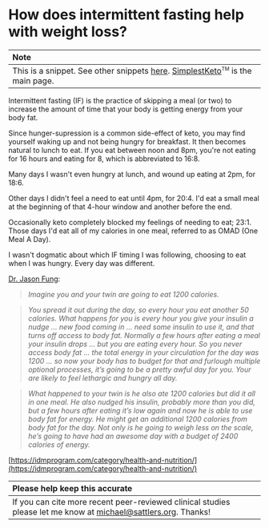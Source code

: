 # How does intermittent fasting help with weight loss?

| Note |
| :--- |
| This is a snippet. See other snippets [here](https://github.com/mickeys/lose-weight-keto/tree/master/snippets). [SimplestKeto](https://github.com/mickeys/lose-weight-keto/blob/master/simplest-keto-how-to-start.md)<sup><font size="-2">TM</font></sup> is the main page. |

Intermittent fasting (IF) is the practice of skipping a meal (or two) to increase the amount of time that your body is getting energy from your body fat.

Since hunger-supression is a common side-effect of keto, you may find yourself waking up and not being hungry for breakfast. It then becomes natural to lunch to eat. If you eat between noon and 8pm, you're not eating for 16 hours and eating for 8, which is abbreviated to 16:8.

Many days I wasn't even hungry at lunch, and wound up eating at 2pm, for 18:6.

Other days I didn't feel a need to eat until 4pm, for 20:4. I'd eat a small meal at the beginning of that 4-hour window and another before the end.

Occasionally keto completely blocked my feelings of needing to eat; 23:1. Those days I'd eat all of my calories in one meal, referred to as OMAD (One Meal A Day).

I wasn't dogmatic about which IF timing I was following, choosing to eat when I was hungry. Every day was different.

<a href="https://twitter.com/drjasonfung">Dr. Jason Fung</a>:

> _Imagine you and your twin are going to eat 1200 calories._

> _You spread it out during the day, so every hour you eat another 50 calories. What happens for you is every hour you give your insulin a nudge … new food coming in … need some insulin to use it, and that turns off access to body fat. Normally a few hours after eating a meal your insulin drops … but you are eating every hour. So you never access body fat … the total energy in your circulation for the day was 1200 … so now your body has to budget for that and furlough multiple optional processes, it’s going to be a pretty awful day for you. Your are likely to feel lethargic and hungry all day._

> _What happened to your twin is he also ate 1200 calories but did it all in one meal. He also nudged his insulin, probably more than you did, but a few hours after eating it’s low again and now he is able to use body fat for energy. He might get an additional 1200 calories from body fat for the day. Not only is he going to weigh less on the scale, he’s going to have had an awesome day with a budget of 2400 calories of energy._

[https://idmprogram.com/category/health-and-nutrition/](https://idmprogram.com/category/health-and-nutrition/)

| Please help keep this accurate |
| :--- |
| If you can cite more recent peer-reviewed clinical studies please let me know at  <a href='&#109;ai&#108;to&#58;&#109;%69c%68&#97;el%&#52;0&#115;&#97;&#116;&#116;le&#37;&#55;2&#115;&#37;2E&#37;6F%72&#103;'>mich&#97;&#101;&#108;&#64;sa&#116;tler&#115;&#46;org</a>. Thanks!